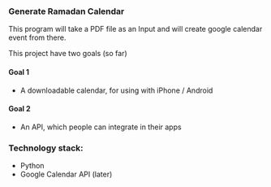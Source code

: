 ### Generate Ramadan Calendar
This program will take a PDF file as an Input and will create google calendar event from there. 

This project have two goals (so far) 

#### Goal 1
- A downloadable calendar, for using with iPhone / Android
#### Goal 2
- An API, which people can integrate in their apps 

### Technology stack: 
- Python
- Google Calendar API (later)
